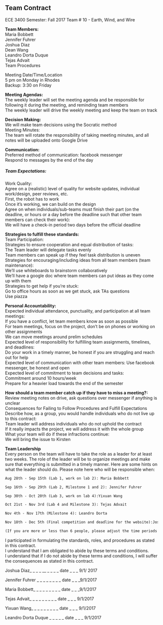 ## Team Contract


ECE 3400
Semester: Fall 2017
Team # 10 - Earth, Wind, and Wire

**Team Members:** <br>
Maria Bobbett<br>
Jennifer Fuhrer<br>
Joshua Diaz<br>
Dean Wang<br>
Leandro Dorta Duque<br>
Tejas Advait<br>
Team Procedures<br>


Meeting Date/Time/Location<br>
5 pm on Monday in Rhodes<br>
Backup: 3:30 on Friday<br>

**Meeting Agendas:**<br>
The weekly leader will set the meeting agenda and be responsible for following it during the meeting, and reminding team members<br>
The weekly leader will drive the weekly meeting and keep the team on track<br>

**Decision Making:**<br>
We will make team decisions using the Socratic method<br>
Meeting Minutes:<br>
The team will rotate the responsibility of taking meeting minutes, and all notes will be uploaded onto Google Drive<br>

**Communication:**<br>
Preferred method of communication: facebook messenger<br>
Respond to messages by the end of the day<br>

##### Team Expectations:<br>
Work Quality:<br>
Agree on a (realistic) level of quality for website updates, individual work/design, peer reviews, etc. <br>
First, the robot has to work <br>
Once it’s working, we can build on the design <br>
Agree on when individuals/sub-teams must finish their part (on the deadline, or hours or a day before the deadline such that other team members can check their work): <br>
We will have a check-in period two days before the official deadline <br>

**Strategies to fulfill these standards:** <br>
Team Participation: <br>
Strategies to ensure cooperation and equal distribution of tasks: <br>
The Team leader will delegate tasks evenly <br>
Team members can speak up if they feel task distribution is uneven <br>
Strategies for encouraging/including ideas from all team members (team maintenance): <br>
We’ll use whiteboards to brainstorm collaboratively <br>
We’ll have a google doc where team members can put ideas as they come up with them <br>
Strategies to get help if you’re stuck:<br>
Go to office hours as soon as we get stuck, ask TAs questions <br>
Use piazza <br>

**Personal Accountability:** <br>
Expected individual attendance, punctuality, and participation at all team meetings: <br>
If you have a conflict, let team members know as soon as possible <br>
For team meetings, focus on the project, don’t be on phones or working on other assignments <br>
We can move meetings around prelim schedules <br>
Expected level of responsibility for fulfilling team assignments, timelines, and deadlines: <br>
Do your work in a timely manner, be honest if you are struggling and reach out for help <br>
Expected level of communication with other team members:
Use facebook messenger, be honest and open <br>
Expected level of commitment to team decisions and tasks: <br>
Commitment around 10 hours/week <br>
Prepare for a heavier load towards the end of the semester <br>

**How should a team member catch up if they have to miss a meeting?:** <br>
Review meeting notes on drive, ask questions over messenger if anything is unclear <br>
Consequences for Failing to Follow Procedures and Fulfill Expectations <br>
Describe how, as a group, you would handle individuals who do not live up to this contract:<br>
Team leader will address individuals who do not uphold the contract <br>
If it really impacts the project, we will address it with the whole group <br>
What your team will do if these infractions continue: <br>
We will bring the issue to Kirsten<br>

**Team Leadership** <br>
Every person on the team will have to take the role as a leader for at least two weeks. The role of the leader will be to organize meetings and make sure that everything is submitted in a timely manner. Here are some hints on what the leader should do. Please note here who will be responsible when:<br>

```markdown
Aug 28th - Sep 15th (Lab 1, work on lab 2): Maria Bobbett

Sep 16th - Sep 29th (Lab 2, Milestone 1 and 2): Jennifer Fuhrer 

Sep 30th - Oct 20th (Lab 3, work on lab 4):Yixuan Wang 

Oct 21st - Nov 3rd (Lab 4 and Milestone 3): Tejas Advait

Nov 4th - Nov 17th (Milestone 4): Leandro Dorta 

Nov 18th - Dec 5th (Final competition and deadline for the website):Joshua Diaz 

(If you are more or less than 6 people, please adjust the time periods accordingly). 
```

I participated in formulating the standards, roles, and procedures as stated in this contract.<br>
I understand that I am obligated to abide by these terms and conditions.<br>
I understand that if I do not abide by these terms and conditions, I will suffer the consequences as stated in this contract. <br>

Joshua Diaz_ _ _ _ __ _ _ _ _   date _ _ _ 9/1/ 2017 <br>

Jennifer Fuhrer _ _ _ _ _ _ _ _ date _ _ _9/1/2017 <br>

Maria Bobbett_ _ _ _ _ _ _ _ _  date _ _ _9/1/2017 <br>

Tejas Advait_ _ _ _ _ _ _ _ _   date _ _ _  9/1/2017 <br>

Yixuan Wang_ _ _ _ _ _ _ _ _    date _ _ _ 9/1/2017 <br>

Leandro Dorta Duque _ _ _ _ _   date _ _ _ 9/1/2017 <br>
